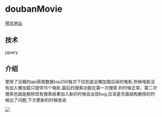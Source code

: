 # doubanMovie
[预览地址](https://mamba-working.github.io/doubanMovie/movie1.html)

## 技术
  jquery
## 介绍
  使用了豆瓣的api获取数据top250每次下拉到底会懒加载后续的电影,热映电影没有加入懒加载只提供15个电影,最后的搜索功能在第一次搜索
  的时候正常，第二次搜索也就是删除现有搜索结果加入新的时候会出现bug,应该是页面结构删除的时候出了问题,下次更新的时候改进.


![](https://ws1.sinaimg.cn/large/b17846e9gy1fpscjk9jguj20jx0q3dly.jpg)
